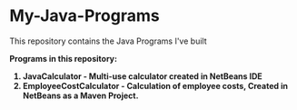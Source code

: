 # My-Java-Programs
This repository contains the Java Programs I've built

<b>Programs in this repository:
<ol>
<li>JavaCalculator - Multi-use calculator created in NetBeans IDE</li>
<li>EmployeeCostCalculator - Calculation of employee costs, Created in NetBeans as a Maven Project.</li>
</ol>
